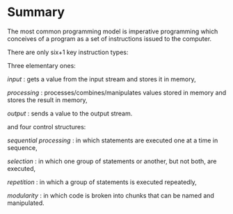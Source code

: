 # Summary

The most common programming model is imperative programming which
conceives of a program as a set of instructions issued to the computer.

There are only six+1 key instruction types:

Three elementary ones:

*input*
:   gets a value from the input stream and stores it in memory,

*processing*
:   processes/combines/manipulates values stored in memory and stores
    the result in memory,

*output*
:   sends a value to the output stream.

and four control structures:

*sequential processing*
:   in which statements are executed one at a time in sequence,

*selection*
:   in which one group of statements or another, but not both, are
    executed,

*repetition*
:   in which a group of statements is executed repeatedly,

*modularity*
:   in which code is broken into chunks that can be named and
    manipulated.
